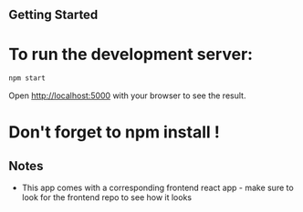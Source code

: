 ## Getting Started

# To run the development server:

```bash
npm start
```

Open [http://localhost:5000](http://localhost:5000) with your browser to see the result.

# Don't forget to npm install !

## Notes

- This app comes with a corresponding frontend react app - make sure to look for the frontend repo to see how it looks
